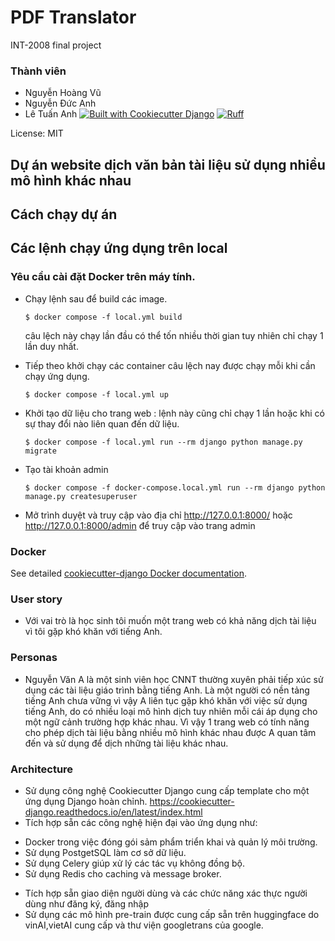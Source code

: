 # PDF Translator

INT-2008 final project
### Thành viên
- Nguyễn Hoàng Vũ
- Nguyễn Đức Anh
- Lê Tuấn Anh
[![Built with Cookiecutter Django](https://img.shields.io/badge/built%20with-Cookiecutter%20Django-ff69b4.svg?logo=cookiecutter)](https://github.com/cookiecutter/cookiecutter-django/)
[![Ruff](https://img.shields.io/endpoint?url=https://raw.githubusercontent.com/astral-sh/ruff/main/assets/badge/v2.json)](https://github.com/astral-sh/ruff)

License: MIT

## Dự án website dịch văn bản tài liệu sử dụng nhiều mô hình khác nhau

## Cách chạy dự án

## Các lệnh chạy ứng dụng trên local

### Yêu cầu cài đặt Docker trên máy tính.

- Chạy lệnh sau để build các image.

      $ docker compose -f local.yml build

  câu lệch này chạy lần đầu có thể tốn nhiều thời gian tuy nhiên chỉ chạy 1 lần duy nhất.

- Tiếp theo khởi chạy các container câu lệch nay được chạy mỗi khi cần chạy ứng dụng.

      $ docker compose -f local.yml up
  
- Khởi tạo dữ liệu cho trang web : lệnh này cũng chỉ chạy 1 lần hoặc khi có sự thay đổi nào liên quan đến dữ liệu.
  
      $ docker compose -f local.yml run --rm django python manage.py migrate

- Tạo tài khoản admin

      $ docker compose -f docker-compose.local.yml run --rm django python manage.py createsuperuser
 
- Mở trình duyệt và truy cập vào địa chỉ  http://127.0.0.1:8000/ hoặc http://127.0.0.1:8000/admin để truy cập vào trang admin
### Docker

See detailed [cookiecutter-django Docker documentation](http://cookiecutter-django.readthedocs.io/en/latest/deployment-with-docker.html).

### User story
- Với vai trò là học sinh tôi muốn một trang web có khả năng dịch tài liệu vì tôi gặp khó khăn với tiếng Anh.
### Personas
- Nguyễn Văn A là một sinh viên học CNNT thường xuyên phải tiếp xúc sử dụng các tài liệu giáo trình bằng tiếng Anh. Là một người có nền tảng tiếng Anh chưa vững vì vậy A liên tục gặp khó khăn với việc sử dụng tiếng Anh, do có nhiều loại mô hình dịch tuy nhiên mỗi cái áp dụng cho một ngữ cảnh trường hợp khác nhau. Vì vậy 1 trang web có tính năng cho phép dịch tài liệu bằng nhiều mô hình khác nhau được A quan tâm đến và sử dụng để dịch những tài liệu khác nhau.

### Architecture
- Sử dụng công nghệ Cookiecutter Django cung cấp template cho một ứng dụng Django hoàn chỉnh. 
https://cookiecutter-django.readthedocs.io/en/latest/index.html
- Tích hợp sẵn các công nghệ hiện đại vào ứng dụng như:
+ Docker trong việc đóng gói sảm phẩm triển khai và quản lý môi trường.
+ Sử dụng PostgetSQL làm cơ sở dữ liệu.
+ Sử dụng Celery giúp xử lý các tác vụ không đồng bộ.
+ Sử dụng Redis cho caching và message broker.
- Tích hợp sẵn giao diện người dùng và các chức năng xác thực người dùng như đăng ký, đăng nhập
- Sử dụng các mô hình pre-train được cung cấp sẵn trên huggingface do vinAI,vietAI cung cấp và thư viện googletrans của google.
